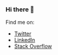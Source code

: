 ### Hi there 👋

Find me on:
- [Twitter](https://twitter.com/e_harrod)
- [LinkedIn](https://www.linkedin.com/in/edward-harrod)
- [Stack Overflow](https://stackoverflow.com/users/1014632/ech?tab=profile)
